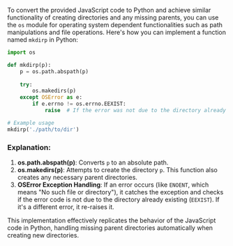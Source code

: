 To convert the provided JavaScript code to Python and achieve similar functionality of creating directories and any missing parents, you can use the `os` module for operating system dependent functionalities such as path manipulations and file operations. Here's how you can implement a function named `mkdirp` in Python:

```python
import os

def mkdirp(p):
    p = os.path.abspath(p)
    
    try:
        os.makedirs(p)
    except OSError as e:
        if e.errno != os.errno.EEXIST:
            raise  # If the error was not due to the directory already existing, re-raise it.

# Example usage
mkdirp('./path/to/dir')
```

### Explanation:

1. **os.path.abspath(p)**: Converts `p` to an absolute path.
2. **os.makedirs(p)**: Attempts to create the directory `p`. This function also creates any necessary parent directories.
3. **OSError Exception Handling**: If an error occurs (like `ENOENT`, which means "No such file or directory"), it catches the exception and checks if the error code is not due to the directory already existing (`EEXIST`). If it's a different error, it re-raises it.

This implementation effectively replicates the behavior of the JavaScript code in Python, handling missing parent directories automatically when creating new directories.
